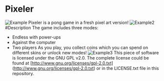 # Pixeler
![Example](https://github.com/DWEeD13/Pixeler/blob/master/PixelerPhotos/PixelerBackground.png)
Pixeler is a pong game in a fresh pixel art version!
![Example2](https://github.com/DWEeD13/SpeedTestWidget/blob/master/PixelerPhotos/screenshotphonemain.png)
#Description
The game includes three modes:
* Endless with power-ups
* Against the computer
* Two players
As you play, you collect coins which you can spend on different skins or unlock new modes!
![Example3](https://github.com/DWEeD13/SpeedTestWidget/blob/master/PixelerPhotos/screenshotphone.png)
This piece of software is licensed under the GNU GPL v2.0. The complete license could be found at [http://www.gnu.org/licenses/gpl-2.0.txt]
(http://www.gnu.org/licenses/gpl-2.0.txt) or in the LICENSE.txt file in this repository.
